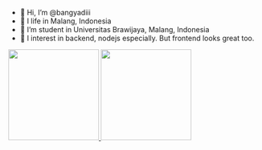 - 👋 Hi, I’m @bangyadiii
- 🌱 I life in Malang, Indonesia
- 🏫 I’m student in Universitas Brawijaya, Malang, Indonesia
- 👀 I interest in backend, nodejs especially. But frontend looks great too.

<p align="left">
<a href="https://github.com/bangyadiii">
  <img height="180em" src="https://github-readme-stats-eight-theta.vercel.app/api?username=bangyadiii&show_icons=true&theme=algolia&include_all_commits=true&count_private=true"/>
  <img height="180em" src="https://github-readme-stats-eight-theta.vercel.app/api/top-langs/?username=bangyadiii&layout=compact&langs_count=8&theme=algolia"/>
</a>
</p>

<!---
bangyadiii/bangyadiii is a ✨ special ✨ repository because its `README.md` (this file) appears on your GitHub profile.
You can click the Preview link to take a look at your changes.
--->
